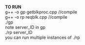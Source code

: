 <b>TO RUN</b> <br>
g++ -o gp getblkproc.cpp  //compile <br>
g++ -o rp reqblk.cpp  //compile <br>
./gp <br>
note server_ID in gp <br>
./rp server_ID <br>
you can run multiple instances of ./rp 
